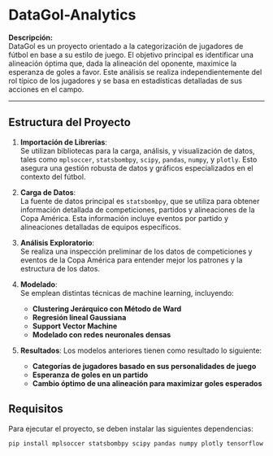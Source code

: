 # DataGol-Analytics

**Descripción:**  
DataGol es un proyecto orientado a la categorización de jugadores de fútbol en base a su estilo de juego. El objetivo principal es identificar una alineación óptima que, dada la alineación del oponente, maximice la esperanza de goles a favor. Este análisis se realiza independientemente del rol típico de los jugadores y se basa en estadísticas detalladas de sus acciones en el campo.

---

## Estructura del Proyecto

1. **Importación de Librerías**:  
   Se utilizan bibliotecas para la carga, análisis, y visualización de datos, tales como `mplsoccer`, `statsbombpy`, `scipy`, `pandas`, `numpy`, y `plotly`. Esto asegura una gestión robusta de datos y gráficos especializados en el contexto del fútbol.

2. **Carga de Datos**:  
   La fuente de datos principal es `statsbombpy`, que se utiliza para obtener información detallada de competiciones, partidos y alineaciones de la Copa América. Esta información incluye eventos por partido y alineaciones detalladas de equipos específicos.

3. **Análisis Exploratorio**:  
   Se realiza una inspección preliminar de los datos de competiciones y eventos de la Copa América para entender mejor los patrones y la estructura de los datos.

4. **Modelado**:  
   Se emplean distintas técnicas de machine learning, incluyendo:
   - **Clustering Jerárquico con Método de Ward**
   - **Regresión lineal Gaussiana**
   - **Support Vector Machine**
   - **Modelado con redes neuronales densas**

5. **Resultados**:
   Los modelos anteriores tienen como resultado lo siguiente:
   - **Categorías de jugadores basado en sus personalidades de juego**
   - **Esperanza de goles en un partido**
   - **Cambio óptimo de una alineación para maximizar goles esperados**
   

## Requisitos

Para ejecutar el proyecto, se deben instalar las siguientes dependencias:
```bash
pip install mplsoccer statsbombpy scipy pandas numpy plotly tensorflow seaborn scikit-learn
